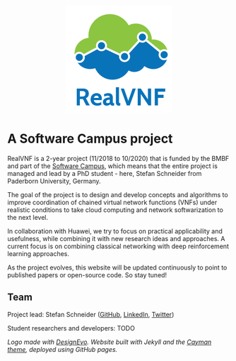 <p align="center">
    <img src="realvnf_logo.png"/>
</p>

# A Software Campus project

RealVNF is a 2-year project (11/2018 to 10/2020) that is funded by the BMBF and part of the [Software Campus](https://www.softwarecampus.de/en/), which means that the entire project is managed and lead by a PhD student - here, Stefan Schneider from Paderborn University, Germany.

The goal of the project is to design and develop concepts and algorithms to improve coordination of chained virtual network functions (VNFs) under realistic conditions to take cloud computing and network softwarization to the next level.

In collaboration with Huawei, we try to focus on practical applicability and usefulness, while combining it with new research ideas and approaches. A current focus is on combining classical networking with deep reinforcement learning approaches.

As the project evolves, this website will be updated continuously to point to published papers or open-source code. So stay tuned!

## Team

Project lead: Stefan Schneider ([GitHub](https://github.com/stefanbschneider/), [LinkedIn](https://www.linkedin.com/in/stefanbschneider/), [Twitter](https://twitter.com/stefan_schn))

Student researchers and developers: TODO



*Logo made with [DesignEvo](https://www.designevo.com/en/). Website built with Jekyll and the [Cayman theme](https://github.com/pages-themes/cayman), deployed using GitHub pages.*